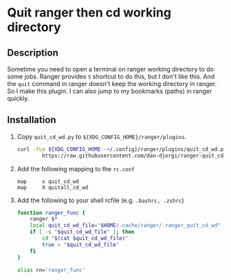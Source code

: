 # Quit ranger then cd working directory

## Description

Sometime you need to open a terminal on ranger working directory to do some jobs. Ranger provides `S` shortcut to do this, but I don't like this. And the `quit` command in ranger doesn't keep the working directory in ranger. So I make this plugin. I can also jump to my bookmarks (paths) in ranger quickly.

## Installation

1.  Copy `quit_cd_wd.py` to `${XDG_CONFIG_HOME}/ranger/plugins`.

	```sh
	curl -fLo ${XDG_CONFIG_HOME:-~/.config}/ranger/plugins/quit_cd_wd.py --create-dirs \
			https://raw.githubusercontent.com/dan-djorgi/ranger-quit_cd_wd/main/quit_cd_wd.py
	```

3.  Add the following mapping to the `rc.conf`

	```
	map     x quit_cd_wd
	map     X quitall_cd_wd
	```

3.  Add the following to your shell rcfile (e.g. `.bashrc, .zshrc`)

	```sh
	function ranger_func {
		ranger $*
		local quit_cd_wd_file="$HOME/.cache/ranger/.ranger_quit_cd_wd"
		if [ -s "$quit_cd_wd_file" ]; then
			cd "$(cat $quit_cd_wd_file)"
			true > "$quit_cd_wd_file"
		fi
	}

	alias rn='ranger_func'
	```
